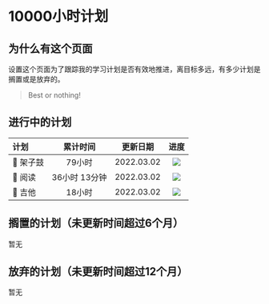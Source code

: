 # 10000小时计划


## 为什么有这个页面

设置这个页面为了跟踪我的学习计划是否有效地推进，离目标多远，有多少计划是搁置或是放弃的。

> Best or nothing!

## 进行中的计划

| 计划        |  累计时间  |   更新日期   |  进度  |
|:----       |:------:|:-----------:|:------:|
| 🥁 架子鼓     | 79小时 | 2022.03.02 |  ![](https://img.shields.io/badge/%E5%AE%8C%E6%88%90-79%2f10000-blue)|
| 📖 阅读     | 36小时 13分钟 | 2022.03.02 |  ![](https://img.shields.io/badge/%E5%AE%8C%E6%88%90-36%2f10000-blue)|
| 🎸 吉他     | 18小时 | 2022.03.02 |  ![](https://img.shields.io/badge/%E5%AE%8C%E6%88%90-18%2f10000-blue)|


## 搁置的计划（未更新时间超过6个月）

暂无

## 放弃的计划（未更新时间超过12个月）

暂无
